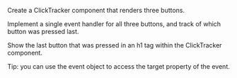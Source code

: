 Create a ClickTracker component that renders three buttons.

Implement a single event handler for all three buttons, and track of which button was pressed last.

Show the last button that was pressed in an h1 tag within the ClickTracker component.

Tip: you can use the event object to access the target property of the event.
